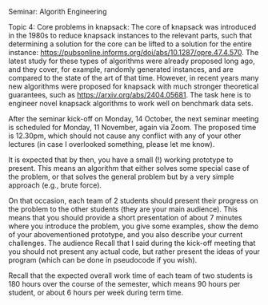 Seminar: Algorith Engineering



Topic 4: Core problems in knapsack: The core of knapsack was introduced in the 1980s to reduce knapsack instances to the relevant parts, such that determining a solution for the core can be lifted to a solution for the entire instance: https://pubsonline.informs.org/doi/abs/10.1287/opre.47.4.570. The latest study for these types of algorithms were already proposed long ago, and they cover, for example, randomly generated instances, and are compared to the state of the art of that time. However, in recent years many new algorithms were proposed for knapsack with much stronger theoretical guarantees, such as https://arxiv.org/abs/2404.05681. The task here is to engineer novel knapsack algorithms to work well on benchmark data sets.


After the seminar kick-off on Monday, 14 October, the next seminar meeting is scheduled for Monday, 11 November, again via Zoom. The proposed time is 12.30pm, which should not cause any conflict with any of your other lectures (in case I overlooked something, please let me know).

It is expected that by then, you have a small (!) working prototype to present. This means an algorithm that either solves some special case of the problem, or that solves the general problem but by a very simple approach (e.g., brute force).

On that occasion, each team of 2 students should present their progress on the problem to the other students (they are your main audience). This means that you should provide a short presentation of about 7 minutes where you introduce the problem, you give some examples, show the demo of your abovementioned prototype, and you also describe your current challenges.  The audience  Recall that I said during the kick-off meeting that you should not present any actual code, but rather present the ideas of your program (which can be done in pseudocode if you wish).

Recall that the expected overall work time of each team of two students is 180 hours over the course of the semester, which means 90 hours per student, or about 6 hours per week during term time.
